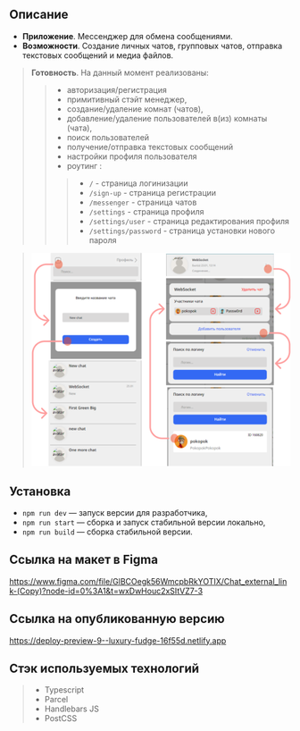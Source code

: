 ## Описание

- **Приложение**. Мессенджер для обмена сообщениями.
- **Возможности**. Создание личных чатов, групповых чатов, отправка текстовых сообщений и медиа файлов.
>**Готовность**. На данный момент реализованы: 
  >>   - авторизация/регистрация
  >>   - примитивный стэйт менеджер, 
  >>   - создание/удаление комнат (чатов), 
  >>   - добавление/удаление пользователей в(из) комнаты (чата), 
  >>   - поиск пользователей
  >>   - получение/отправка текстовых сообщений
  >>   - настройки профиля пользователя
  >>   - роутинг : 
  >>>   - ```/``` - страница логинизации 
  >>>   - ```/sign-up``` - страница регистрации 
  >>>   - ```/messenger``` - страница чатов 
  >>>   - ```/settings``` - страница профиля 
  >>>   - ```/settings/user``` - страница редактирования профиля 
  >>>   - ```/settings/password``` - страница установки нового пароля 
  
  
  >  ![Screnshot](./screenshots/screen.png)
  
## Установка

- ```npm run dev``` — запуск версии для разработчика,
- ```npm run start``` — сборка и запуск стабильной версии локально,
- ```npm run build``` — сборка стабильной версии.

## Ссылка на макет в Figma
https://www.figma.com/file/GlBCOegk56WmcpbRkYOTIX/Chat_external_link-(Copy)?node-id=0%3A1&t=wxDwHouc2xSItVZ7-3

## Ссылка на опубликованную версию
https://deploy-preview-9--luxury-fudge-16f55d.netlify.app

## Стэк используемых технологий 
> - Typescript
> - Parcel
> - Handlebars JS
> - PostCSS
